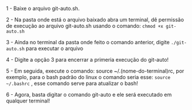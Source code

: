 1 - Baixe o arquivo git-auto.sh.

2 - Na pasta onde está o arquivo baixado abra um terminal, dê permissão de execução ao arquivo git-auto.sh usando o comando: ```chmod +x git-auto.sh```

3 - Ainda no terminal da pasta onde feito o comando anterior, digite ```./git-auto.sh``` para executar o arquivo

4 - Digite a opção 3 para encerrar a primeria execução do git-auto!

5 - Em seguida, execute o comando: source ~/.(nome-do-terminal)rc, por exemplo, para o bash padrão do linux o comando seria esse: ```source ~/.bashrc``` , esse comando serve para atualizar o bash!

6 - Agora, basta digitar o comando git-auto e ele será executado em qualquer terminal!
